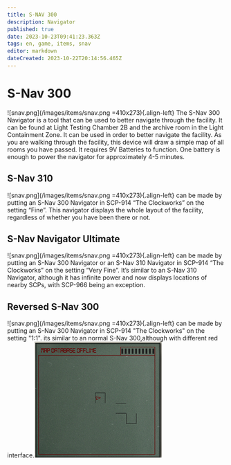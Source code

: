 ```yaml
---
title: S-NAV 300
description: Navigator
published: true
date: 2023-10-23T09:41:23.363Z
tags: en, game, items, snav
editor: markdown
dateCreated: 2023-10-22T20:14:56.465Z
---
```


# S-Nav 300
![snav.png](/images/items/snav.png =410x273){.align-left}
The S-Nav 300 Navigator is a tool that can be used to better navigate through the facility. It can be found at Light Testing Chamber 2B and the archive room in the Light Containment Zone. It can be used in order to better navigate the facility. As you are walking through the facility, this device will draw a simple map of all rooms you have passed. It requires 9V Batteries to function. One battery is enough to power the navigator for approximately 4-5 minutes.

## S-Nav 310
![snav.png](/images/items/snav.png =410x273){.align-left}
can be made by putting an S-Nav 300 Navigator in SCP-914 “The Clockworks” on the setting “Fine”. This navigator displays the whole layout of the facility, regardless of whether you have been there or not.

## S-Nav Navigator Ultimate
![snav.png](/images/items/snav.png =410x273){.align-left}
can be made by putting an S-Nav 300 Navigator or an S-Nav 310 Navigator in SCP-914 “The Clockworks” on the setting “Very Fine”. It’s similar to an S-Nav 310 Navigator, although it has infinite power and now displays locations of nearby SCPs, with SCP-966 being an exception.

## Reversed S-Nav 300
![snav.png](/images/items/snav.png =410x273){.align-left}
can be made by putting an S-Nav 300 Navigator in SCP-914 "The Clockworks" on the setting "1:1".
its similar to an normal S-Nav 300,although with different red interface.![reversedsnav.png](/images/items/reversedsnav.png)